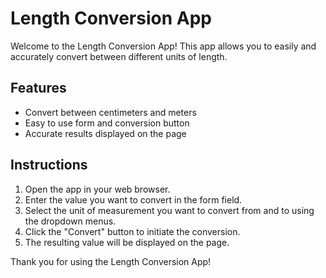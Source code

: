 # Length Conversion App

Welcome to the Length Conversion App! This app allows you to easily and accurately convert between different units of length.

## Features
- Convert between centimeters and meters
- Easy to use form and conversion button
- Accurate results displayed on the page

## Instructions
1. Open the app in your web browser.
2. Enter the value you want to convert in the form field.
3. Select the unit of measurement you want to convert from and to using the dropdown menus.
4. Click the "Convert" button to initiate the conversion.
5. The resulting value will be displayed on the page.

Thank you for using the Length Conversion App!
